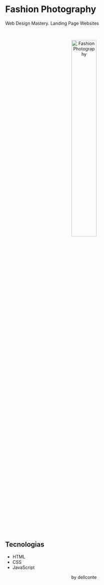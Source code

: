 <h1> Fashion Photography </h1>

<p>
  Web Design Mastery. 
  Landing Page Websites
</p>


<br>

<p align="center">
  <img alt="Fashion Photography" src="[(https://github.com/dellconte/fashion_photography/fashion_photo.png)](https://github.com/dellconte/fashion_photography/blob/main/fashion_photo.png)" width="40%">
</p>

## Tecnologias
- HTML
- CSS
- JavaScript

<p align="center">by dellconte</p>
